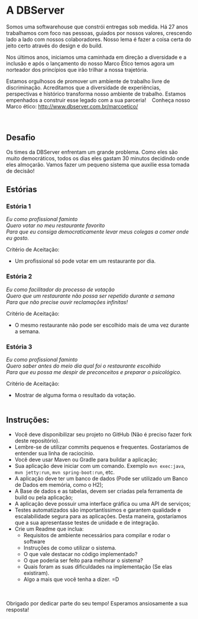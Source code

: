 # A DBServer

Somos uma softwarehouse que constrói entregas sob medida. Há 27 anos trabalhamos com foco nas pessoas, guiados por nossos valores, crescendo lado a lado com nossos colaboradores. Nosso lema é fazer a coisa certa do jeito certo através do design e do build.

Nos últimos anos, iniciamos uma caminhada em direção a diversidade e a inclusão e após o lançamento do nosso Marco Ético temos agora um norteador dos princípios que irão trilhar a nossa trajetória.

Estamos orgulhosos de promover um ambiente de trabalho livre de discriminação. Acreditamos que a diversidade de experiências, perspectivas e histórico transforma nosso ambiente de trabalho. Estamos empenhados a construir esse legado com a sua parceria! 
 
Conheça nosso Marco ético: http://www.dbserver.com.br/marcoetico/
</br></br></br>

## Desafio
Os times da DBServer enfrentam um grande problema. Como eles são muito democráticos, todos os dias eles gastam 30 minutos decidindo onde eles almoçarão.
Vamos fazer um pequeno sistema que auxilie essa tomada de decisão!

## Estórias

### Estória 1
*Eu como profissional faminto</br>
Quero votar no meu restaurante favorito </br>
Para que eu consiga democraticamente levar meus colegas a comer onde eu gosto.* </br>

Critério de Aceitação:
- Um profissional só pode votar em um restaurante por dia.

### Estória 2
*Eu como facilitador do processo de votação </br>
Quero que um restaurante não possa ser repetido durante a semana </br>
Para que não precise ouvir reclamações infinitas!*</br>

Critério de Aceitação:
- O mesmo restaurante não pode ser escolhido mais de uma vez durante a semana.

### Estória 3
*Eu como profissional faminto </br>
Quero saber antes do meio dia qual foi o restaurante escolhido </br>
Para que eu possa me despir de preconceitos e preparar o psicológico.* </br>

Critério de Aceitação:
- Mostrar de alguma forma o resultado da votação.
</br></br>

## Instruções:
- Você deve disponibilizar seu projeto no GitHub (Não é preciso fazer fork deste repositório).
- Lembre-se de utilizar commits pequenos e frequentes. Gostaríamos de entender sua linha de raciocínio. 
- Você deve usar Maven ou Gradle para buildar a aplicação;
- Sua aplicação deve iniciar com um comando. Exemplo ```mvn exec:java```, ```mvn jetty:run```, ```mvn spring-boot:run```, etc.
- A aplicação deve ter um banco de dados (Pode ser utilizado um Banco de Dados em memória, como o H2);
- A Base de dados e as tabelas, devem ser criadas pela ferramenta de build ou pela aplicação;
- A aplicação deve possuir uma interface gráfica ou uma API de serviços;
- Testes automatizados são importantíssimos e garantem qualidade e escalabilidade segura para as aplicações. Desta maneira, gostaríamos que a sua apresentasse testes de unidade e de integração.
- Crie um Readme que inclua:
  - Requisitos de ambiente necessários para compilar e rodar o software
  - Instruções de como utilizar o sistema.
  - O que vale destacar no código implementado?
  - O que poderia ser feito para melhorar o sistema?
  - Quais foram as suas dificuldades na implementação (Se elas existiram).
  - Algo a mais que você tenha a dizer. =D

</br></br>
Obrigado por dedicar parte do seu tempo! Esperamos ansiosamente a sua resposta! 